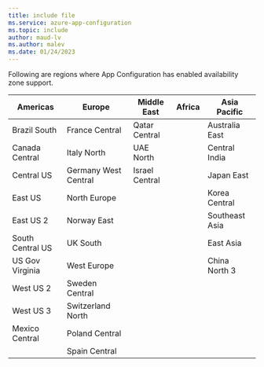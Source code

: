 ```yaml
---
title: include file
ms.service: azure-app-configuration
ms.topic: include
author: maud-lv
ms.author: malev
ms.date: 01/24/2023
---
```


Following are regions where App Configuration has enabled availability zone support.

| Americas         | Europe               | Middle East    | Africa | Asia Pacific   |
|------------------|----------------------|----------------|--------|----------------|
| Brazil South     | France Central       | Qatar Central  |        | Australia East |
| Canada Central   | Italy North          | UAE North      |        | Central India  |
| Central US       | Germany West Central | Israel Central |        | Japan East     |
| East US          | North Europe         |                |        | Korea Central  |
| East US 2        | Norway East          |                |        | Southeast Asia |
| South Central US | UK South             |                |        | East Asia      |
| US Gov Virginia  | West Europe          |                |        | China North 3  |
| West US 2        | Sweden Central       |                |        |                |
| West US 3        | Switzerland North    |                |        |                |
| Mexico Central   | Poland Central       |                |        |                |
|                  | Spain Central        |                |        |                |
